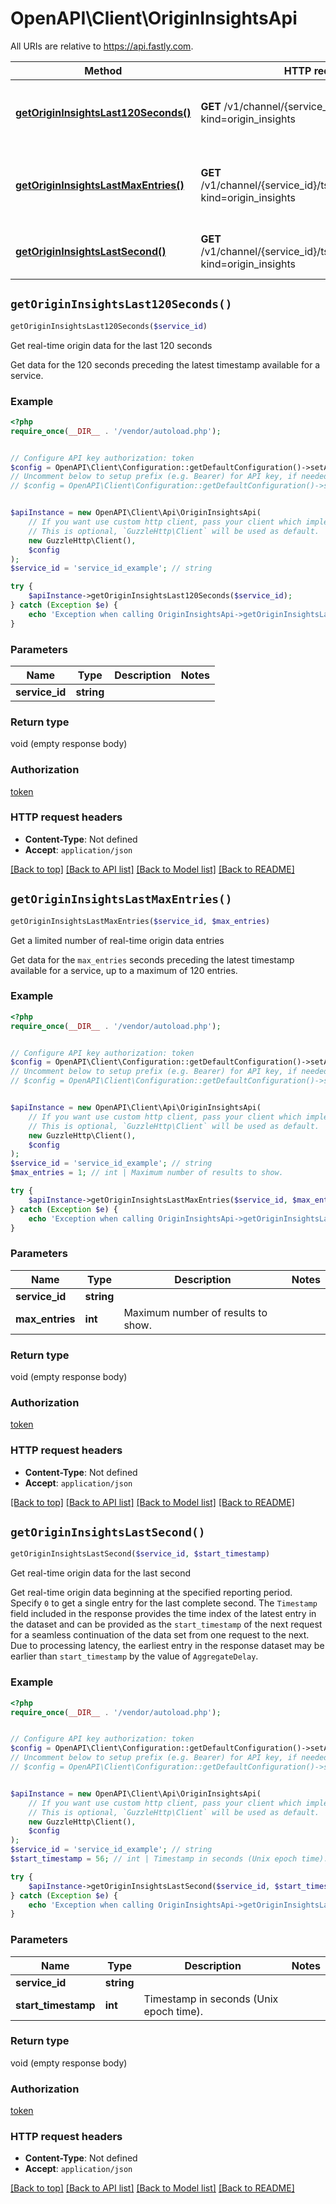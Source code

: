 # OpenAPI\Client\OriginInsightsApi

All URIs are relative to https://api.fastly.com.

Method | HTTP request | Description
------------- | ------------- | -------------
[**getOriginInsightsLast120Seconds()**](OriginInsightsApi.md#getOriginInsightsLast120Seconds) | **GET** /v1/channel/{service_id}/ts/h?kind&#x3D;origin_insights | Get real-time origin data for the last 120 seconds
[**getOriginInsightsLastMaxEntries()**](OriginInsightsApi.md#getOriginInsightsLastMaxEntries) | **GET** /v1/channel/{service_id}/ts/h/limit/{max_entries}?kind&#x3D;origin_insights | Get a limited number of real-time origin data entries
[**getOriginInsightsLastSecond()**](OriginInsightsApi.md#getOriginInsightsLastSecond) | **GET** /v1/channel/{service_id}/ts/{start_timestamp}?kind&#x3D;origin_insights | Get real-time origin data for the last second


## `getOriginInsightsLast120Seconds()`

```php
getOriginInsightsLast120Seconds($service_id)
```

Get real-time origin data for the last 120 seconds

Get data for the 120 seconds preceding the latest timestamp available for a service.

### Example

```php
<?php
require_once(__DIR__ . '/vendor/autoload.php');


// Configure API key authorization: token
$config = OpenAPI\Client\Configuration::getDefaultConfiguration()->setApiKey('Fastly-Key', 'YOUR_API_KEY');
// Uncomment below to setup prefix (e.g. Bearer) for API key, if needed
// $config = OpenAPI\Client\Configuration::getDefaultConfiguration()->setApiKeyPrefix('Fastly-Key', 'Bearer');


$apiInstance = new OpenAPI\Client\Api\OriginInsightsApi(
    // If you want use custom http client, pass your client which implements `GuzzleHttp\ClientInterface`.
    // This is optional, `GuzzleHttp\Client` will be used as default.
    new GuzzleHttp\Client(),
    $config
);
$service_id = 'service_id_example'; // string

try {
    $apiInstance->getOriginInsightsLast120Seconds($service_id);
} catch (Exception $e) {
    echo 'Exception when calling OriginInsightsApi->getOriginInsightsLast120Seconds: ', $e->getMessage(), PHP_EOL;
}
```

### Parameters

Name | Type | Description  | Notes
------------- | ------------- | ------------- | -------------
 **service_id** | **string**|  |

### Return type

void (empty response body)

### Authorization

[token](../../README.md#token)

### HTTP request headers

- **Content-Type**: Not defined
- **Accept**: `application/json`

[[Back to top]](#) [[Back to API list]](../../README.md#endpoints)
[[Back to Model list]](../../README.md#models)
[[Back to README]](../../README.md)

## `getOriginInsightsLastMaxEntries()`

```php
getOriginInsightsLastMaxEntries($service_id, $max_entries)
```

Get a limited number of real-time origin data entries

Get data for the `max_entries` seconds preceding the latest timestamp available for a service, up to a maximum of 120 entries.

### Example

```php
<?php
require_once(__DIR__ . '/vendor/autoload.php');


// Configure API key authorization: token
$config = OpenAPI\Client\Configuration::getDefaultConfiguration()->setApiKey('Fastly-Key', 'YOUR_API_KEY');
// Uncomment below to setup prefix (e.g. Bearer) for API key, if needed
// $config = OpenAPI\Client\Configuration::getDefaultConfiguration()->setApiKeyPrefix('Fastly-Key', 'Bearer');


$apiInstance = new OpenAPI\Client\Api\OriginInsightsApi(
    // If you want use custom http client, pass your client which implements `GuzzleHttp\ClientInterface`.
    // This is optional, `GuzzleHttp\Client` will be used as default.
    new GuzzleHttp\Client(),
    $config
);
$service_id = 'service_id_example'; // string
$max_entries = 1; // int | Maximum number of results to show.

try {
    $apiInstance->getOriginInsightsLastMaxEntries($service_id, $max_entries);
} catch (Exception $e) {
    echo 'Exception when calling OriginInsightsApi->getOriginInsightsLastMaxEntries: ', $e->getMessage(), PHP_EOL;
}
```

### Parameters

Name | Type | Description  | Notes
------------- | ------------- | ------------- | -------------
 **service_id** | **string**|  |
 **max_entries** | **int**| Maximum number of results to show. |

### Return type

void (empty response body)

### Authorization

[token](../../README.md#token)

### HTTP request headers

- **Content-Type**: Not defined
- **Accept**: `application/json`

[[Back to top]](#) [[Back to API list]](../../README.md#endpoints)
[[Back to Model list]](../../README.md#models)
[[Back to README]](../../README.md)

## `getOriginInsightsLastSecond()`

```php
getOriginInsightsLastSecond($service_id, $start_timestamp)
```

Get real-time origin data for the last second

Get real-time origin data beginning at the specified reporting period. Specify `0` to get a single entry for the last complete second. The `Timestamp` field included in the response provides the time index of the latest entry in the dataset and can be provided as the `start_timestamp` of the next request for a seamless continuation of the data set from one request to the next. Due to processing latency, the earliest entry in the response dataset may be earlier than `start_timestamp` by the value of `AggregateDelay`.

### Example

```php
<?php
require_once(__DIR__ . '/vendor/autoload.php');


// Configure API key authorization: token
$config = OpenAPI\Client\Configuration::getDefaultConfiguration()->setApiKey('Fastly-Key', 'YOUR_API_KEY');
// Uncomment below to setup prefix (e.g. Bearer) for API key, if needed
// $config = OpenAPI\Client\Configuration::getDefaultConfiguration()->setApiKeyPrefix('Fastly-Key', 'Bearer');


$apiInstance = new OpenAPI\Client\Api\OriginInsightsApi(
    // If you want use custom http client, pass your client which implements `GuzzleHttp\ClientInterface`.
    // This is optional, `GuzzleHttp\Client` will be used as default.
    new GuzzleHttp\Client(),
    $config
);
$service_id = 'service_id_example'; // string
$start_timestamp = 56; // int | Timestamp in seconds (Unix epoch time).

try {
    $apiInstance->getOriginInsightsLastSecond($service_id, $start_timestamp);
} catch (Exception $e) {
    echo 'Exception when calling OriginInsightsApi->getOriginInsightsLastSecond: ', $e->getMessage(), PHP_EOL;
}
```

### Parameters

Name | Type | Description  | Notes
------------- | ------------- | ------------- | -------------
 **service_id** | **string**|  |
 **start_timestamp** | **int**| Timestamp in seconds (Unix epoch time). |

### Return type

void (empty response body)

### Authorization

[token](../../README.md#token)

### HTTP request headers

- **Content-Type**: Not defined
- **Accept**: `application/json`

[[Back to top]](#) [[Back to API list]](../../README.md#endpoints)
[[Back to Model list]](../../README.md#models)
[[Back to README]](../../README.md)
